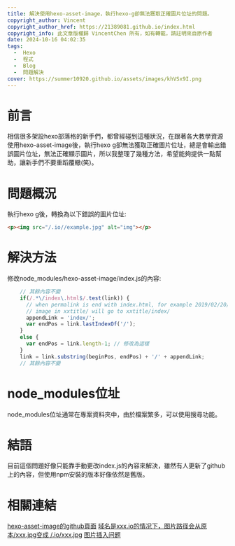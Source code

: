```yaml
---
title: 解決使用hexo-asset-image，執行hexo-g卻無法獲取正確圖片位址的問題。
copyright_author: Vincent
copyright_author_href: https://21389081.github.io/index.html
copyright_info: 此文章版權歸 VincentChen 所有，如有轉載，請註明來自原作者
date: 2024-10-16 04:02:35
tags:
  -  Hexo
  -  程式
  -  Blog
  -  問題解決
cover: https://summer10920.github.io/assets/images/khVSx9I.png
---
```

# 前言
相信很多架設hexo部落格的新手們，都曾經碰到這種狀況，在跟著各大教學資源使用hexo-asset-image後，執行hexo g卻無法獲取正確圖片位址，總是會輸出錯誤圖片位址，無法正確顯示圖片，所以我整理了幾種方法，希望能夠提供一點幫助，讓新手們不要重蹈覆轍(笑)。

# 問題概況
執行hexo g後，轉換為以下錯誤的圖片位址:
```html
<p><img src="/.io//example.jpg" alt="img"></p>
```
# 解決方法
修改node_modules/hexo-asset-image/index.js的內容:
```javascript
    // 其餘內容不變
    if(/.*\/index\.html$/.test(link)) {
      // when permalink is end with index.html, for example 2019/02/20/xxtitle/index.html
      // image in xxtitle/ will go to xxtitle/index/
      appendLink = 'index/';
      var endPos = link.lastIndexOf('/');
    }
    else {
      var endPos = link.length-1; // 修改為這樣
    }
    link = link.substring(beginPos, endPos) + '/' + appendLink;
    // 其餘內容不變
```
# node_modules位址
node_modules位址通常在專案資料夾中，由於檔案繁多，可以使用搜尋功能。

# 結語
目前這個問題好像只能靠手動更改index.js的內容來解決，雖然有人更新了github上的內容，但使用npm安裝的版本好像依然是舊版。

# 相關連結
[hexo-asset-image的github頁面](https://github.com/xcodebuild/hexo-asset-image)
[域名是xxx.io的情况下，图片路径会从原本/xxx.jpg变成 /.io/xxx.jpg](https://github.com/xcodebuild/hexo-asset-image/issues/47)
[图片插入问题](https://github.com/hexojs/hexo/issues/4492)

